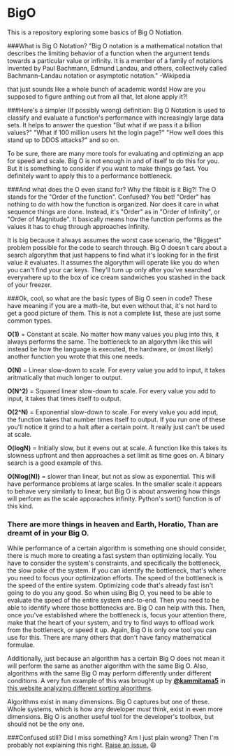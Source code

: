 # BigO
This is a repository exploring some basics of Big O Notiation.

###What is Big O Notation?
"Big O notation is a mathematical notation that describes the limiting behavior of a function when the argument tends towards a particular value or infinity. It is a member of a family of notations invented by Paul Bachmann, Edmund Landau, and others, collectively called Bachmann–Landau notation or asymptotic notation." -Wikipedia

that just sounds like a whole bunch of academic words! How are you supposed to figure anthing out from all that, let alone apply it?!

###Here's a simpler (If possibly wrong) definition:
Big O Notation is used to classify and evaluate a function's performance with increasingly large data sets. It helps to answer the question "But what if we pass it a billion values?" "What if 100 million users hit the login page?" "How well does this stand up to DDOS attacks?" and so on.

To be sure, there are many more tools for evaluating and optimizing an app for speed and scale. Big O is not enough in and of itself to do this for you. But it is something to consider if you want to make things go fast. You definitely want to apply this to a performance bottleneck.

###And what does the O even stand for? Why the flibbit is it Big?!
The O stands for the "Order of the function". Confused? You bet! "Order" has nothing to do with how the function is organized. Nor does it care in what sequence things are done. Instead, it's "Order" as in "Order of Infinity", or "Order of Magnitude". It basically means how the function performs as the values it has to chug through approaches infinity.

It is big because it always assumes the worst case scenario, the "Biggest" problem possible for the code to search through. Big O doesn't care about a search algorythm that just happens to find what it's looking for in the first value it evaluates. It assumes the algorythm will operate like you do when you can't find your car keys. They'll turn up only after you've searched everywhere up to the box of ice cream sandwiches you stashed in the back of your freezer.

###Ok, cool, so what are the basic types of Big O seen in code?
These have meaning if you are a math-ite, but even without that, it's not hard to get a good picture of them. This is not a complete list, these are just some common types.

__O(1)__ = Constant at scale. No matter how many values you plug into this, it always performs the same. The bottleneck to an algorythm like this will instead be how the language is executed, the hardware, or (most likely) another function you wrote that this one needs.

__O(N)__ = Linear slow-down to scale. For every value you add to input, it takes aritmatically that much longer to output.

__O(N^2)__ = Squared linear slow-down to scale. For every value you add to input, it takes that times itself to output.

__O(2^N)__ = Exponential slow-down to scale. For every value you add input, the function takes that number times itself to output. If you run one of these you'll notice it grind to a halt after a certain point. It really just can't be used at scale.

__O(logN)__ = Initially slow, but it evens out at scale. A function like this takes its slowness upfront and then approaches a set limit as time goes on. A binary search is a good example of this.

__O(Nlog(N))__ = slower than linear, but not as slow as exponential. This will have performance problems at large scales. In the smaller scale it appears to behave very similarly to linear, but Big O is about answering how things will perform as the scale apporaches infinity. Python's sort() function is of this kind.

### There are more things in heaven and Earth, Horatio, Than are dreamt of in your Big O.

While performance of a certain algorithm is something one should consider, there is much more to creating a fast system than optimizing locally. You have to consider the system's constraints, and specifically the bottleneck, the slow poke of the system. If you can identify the bottleneck, that's where you need to focus your optimization efforts. The speed of the bottleneck is the speed of the entire system. Optimizing code that's already fast isn't going to do you any good. So when using Big O, you need to be able to evaluate the speed of the entire system end-to-end. Then you need to be able to identify where those bottlenecks are. Big O can help with this. Then, once you've established where the bottleneck is, focus your attention there, make that the heart of your system, and try to find ways to offload work from the bottleneck, or speed it up. Again, Big O is only one tool you can use for this. There are many others that don't have fancy mathematical formulae.

Additionally, just because an algorithm has a certain Big O does not mean it will perform the same as another algorithm with the same Big O. Also, algorithms with the same Big O may perform differently under different conditions. A very fun example of this was brought up by <a href="https://github.com/kammitama5">__@kammitama5__</a> in <a href="https://www.toptal.com/developers/sorting-algorithms/">this website analyzing different sorting algorithms</a>. 

Algorithms exist in many dimensions. Big O captures but one of these. Whole systems, which is how any developer _must_ think, exist in even more dimensions. Big O is another useful tool for the developer's toolbox, but should not be the ony one.

###Confused still? Did I miss something? Am I just plain wrong?
Then I'm probably not explaining this right. <a href="https://github.com/IanDCarroll/BigO/issues/new">Raise an issue.</a> :smile: 
